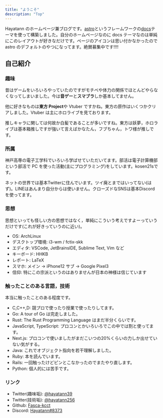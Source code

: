 ```yaml
---
title: "ようこそ"
description: "Top"
---
```


Hayatann のホームページ兼ブログです。[astro](https://astro.build/)というフレームワークの[docs](https://github.com/withastro/astro/tree/latest/examples/docs?on=github)テーマを使って構築しました。自分のホームページなのに docs テーマなのは単純にこのレイアウトが好きなだけです。ページのアイコンは思い付かなかったので astro のデフォルトのやつになってます。絶賛募集中です!!!!

## 自己紹介

### 趣味

昔はゲームをいろいろやっていたのですがモチベや体力の関係でほとんどやらなくなってしまいました。今は**音ゲー**と**スマブラ**しか基本してません。

他に好きなものは**東方 Project**や Vtuber ですかね。東方の原作はいくつかクリアしました。Vtuber は主にホロライブを見ております。

推しキャラに関しては何故か白髪であることが多いですね。東方は妖夢，ホロライブは基本箱推しですが強いて言えばかなたん，フブちゃん，トワ様が推しです。

### 所属

神戸高専の電子工学科でいろいろ学ばせていただいてます。部活は電子計算機部という部活で PC を使った活動(主にプログラミング)をしています。kosen21sです。

ネットの世界では基本Twitterに住んでいます。ツイ廃とまではいってない(はず)。LINEはあんまり自分からは使いません。クローズドなSNSは基本Discordを使ってます。

### 思想

思想といっても怪しい方の思想ではなく，単純にこういう考えですよーっていうだけです(これが好きっていうのに近い)。

- OS: ArchLinux
- デスクトップ環境: i3-wm / fctix-skk
- エディタ: VSCode, JetBrainsIDE, Sublime Text, Vim など
- キーボード: HHKB
- レポート: LaTeX
- スマホ: メイン → iPhone12 サブ → Google Pixel3
- 信仰: 特にこの宗派というのはありませんが日本の神様は信じています

### 触ったことのある言語，技術

本当に触ったことのある程度です。

- C,C++,D: 競プロで使ったり授業で使ったりしてます。
- Go: A tour of Go は完走しました。
- Rust: The Rust Programming Language はまだ半分くらいです。
- JavaScript, TypeScript: プロコンとかいろいろでこの中では割と使ってます。
- Next.js: プロコンで使いましたがまだこいつの20%くらいの力しか出せていない気がする。
- Java: これでオブジェクト指向を若干理解しました。
- Ruby: 本を読んでいます。
- Rails: 一回触ったけどピンとこなかったのでまたやり直します。
- Python: 個人的には苦手です。

### リンク

- Twitter(趣味垢): [@hayatann39](https://twitter.com/hayatann39)
- Twitter(技術垢): [@hayatann256](https://twitter.com/hayatann256)
- Github: [Fasca-kcct](https://github.com/Fasca-kcct)
- Discord: [Hayatann#8373](discordapp.com/users/408963028684374016)
